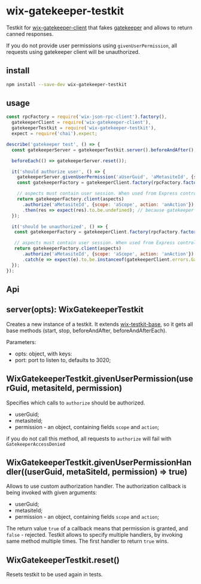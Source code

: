 # wix-gatekeeper-testkit

Testkit for [wix-gatekeeper-client](../wix-gatekeeper-client) that fakes [gatekeeper](https://github.com/wix-private/authorization/tree/master/gatekeeper-server) and allows to return canned responses.

If you do not provide user permissions using `givenUserPermission`, all requests using gatekeeper client will be unauthorized.

## install

```bash
npm install --save-dev wix-gatekeeper-testkit
```

## usage

```js
const rpcFactory = require('wix-json-rpc-client').factory(),
  gatekeeperClient = require('wix-gatekeeper-client'),
  gatekeeperTestkit = require('wix-gatekeeper-testkit'),
  expect = require('chai').expect;

describe('gatekeeper test', () => {
  const gatekeeperServer = gatekeeperTestkit.server().beforeAndAfter();

  beforeEach(() => gatekeeperServer.reset());

  it('should authorize user', () => {
    gatekeeperServer.givenUserPermission('aUserGuid', 'aMetasiteId', {scope: 'aScope', action: 'anAction'});
	const gatekeeperFactory = gatekeeperClient.factory(rpcFactory.factory(), 'http://localhost:3029');

    // aspects must contain user session. When used from Express controller req.aspects will work
    return gatekeeperFactory.client(aspects)
	  .authorize('aMetasiteId', {scope: 'aScope', action: 'anAction'})
	  .then(res => expect(res).to.be.undefined); // because gatekeeper client resolves a promise with no parameters
  });

  it('should be unauthorized', () => {
   const gatekeeperFactory = gatekeeperClient.factory(rpcFactory.factory(), 'http://localhost:3029');

   // aspects must contain user session. When used from Express controller req.aspects will work
   return gatekeeperFactory.client(aspects)
   	  .authorize('aMetasiteId', {scope: 'aScope', action: 'anAction'})
	  .catch(e => expect(e).to.be.instanceof(gatekeeperClient.errors.GatekeeperAccessDenied));
  });
});
```

## Api

## server(opts): WixGatekeeperTestkit
Creates a new instance of a testkit. It extends [wix-testkit-base](../../testing/wix-testkit-base), so it gets all base methods (start, stop, beforeAndAfter, beforeAndAfterEach).

Parameters:
 - opts: object, with keys:
  - port: port to listen to, defaults to 3020;

## WixGatekeeperTestkit.givenUserPermission(userGuid, metasiteId, permission)
Specifies which calls to `authorize` should be authorized.
 - userGuid;
 - metasiteId;
 - permission - an object, containing fields `scope` and `action`;

if you do not call this method, all requests to `authorize` will fail with `GatekeeperAccessDenied`

## WixGatekeeperTestkit.givenUserPermissionHandler((userGuid, metaSiteId, permission) => true)
Allows to use custom authorization handler.
The authorization callback is being invoked with given arguments:
 - userGuid;
 - metasiteId;
 - permission - an object, containing fields `scope` and `action`;

The return value `true` of a callback means that permission is granted, and `false` - rejected.
Testkit allows to specify multiple handlers, by invoking same method multiple times.
The first handler to return `true` wins.

## WixGatekeeperTestkit.reset()
Resets testkit to be used again in tests.
